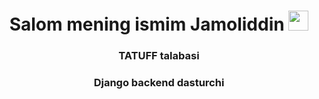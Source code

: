<h1 align="center">Salom mening ismim <a target="_blank">Jamoliddin</a> 
<img src="https://github.com/blackcater/blackcater/raw/main/images/Hi.gif" height="32"/></h1>
<h3 align="center">TATUFF talabasi</h3>
<h3 align="center">Django backend dasturchi</h3>
